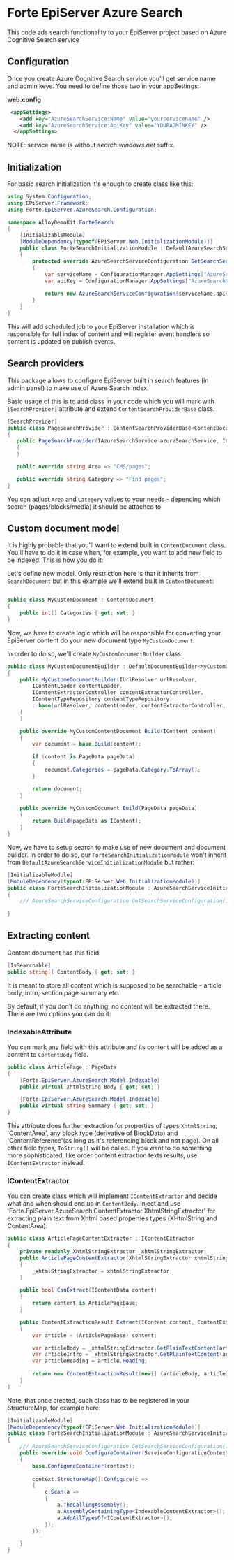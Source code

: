 # Forte EpiServer Azure Search

This code ads search functionality to your EpiServer project based on Azure Cognitive Search service

## Configuration

Once you create Azure Cognitive Search service you'll get service name and admin keys. 
You need to define those two in your appSettings:

**web.config**

```xml
 <appSettings>
    <add key="AzureSearchService:Name" value="yourservicename" />
    <add key="AzureSearchService:ApiKey" value="YOURADMINKEY" />
  </appSettings>
``` 

NOTE: service name is without _search.windows.net_ suffix.

## Initialization

For basic search initialization it's enough to create class like this:

```c#
using System.Configuration;
using EPiServer.Framework;
using Forte.EpiServer.AzureSearch.Configuration;

namespace AlloyDemoKit.ForteSearch
{
    [InitializableModule]
    [ModuleDependency(typeof(EPiServer.Web.InitializationModule))]
    public class ForteSearchInitializationModule : DefaultAzureSearchServiceInitializationModule
    {
        protected override AzureSearchServiceConfiguration GetSearchServiceConfiguration()
        {
            var serviceName = ConfigurationManager.AppSettings["AzureSearchService:Name"];
            var apiKey = ConfigurationManager.AppSettings["AzureSearchService:ApiKey"];
            
            return new AzureSearchServiceConfiguration(serviceName,apiKey);
        }
    }
}
```

This will add scheduled job to your EpiServer installation which is responsible for full index of content 
and will register event handlers so content is updated on publish events. 

## Search providers

 This package allows to configure EpiServer built in search features (in admin panel) to make use of Azure Search Index. 
 
 Basic usage of this is to add class in your code which you will mark with `[SearchProvider]` attribute and extend `ContentSearchProviderBase` class.
 
 ```c#
[SearchProvider]
public class PageSearchProvider : ContentSearchProviderBase<ContentDocument>
{
    public PageSearchProvider(IAzureSearchService azureSearchService, IContentLanguageAccessor contentLanguageAccessor) : base(azureSearchService, contentLanguageAccessor)
    {
    }

    public override string Area => "CMS/pages";

    public override string Category => "Find pages";
}
```

You can adjust `Area` and `Category` values to your needs - depending which search (pages/blocks/media) it should be attached to 
## Custom document model

It is highly probable that you'll want to extend built in `ContentDocument` class. You'll have to do it in case when, for example, you want to add new field to be indexed. This is how you do it:

Let's define new model. Only restriction here is that it inherits from `SearchDocument` but in this example we'll extend built in `ContentDocument`:

```c#

public class MyCustomDocument : ContentDocument
{
    public int[] Categories { get; set; }
}
```

Now, we have to create logic which will be responsible for converting your EpiServer content do your new document type `MyCustomDocument`. 

In order to do so, we'll create `MyCustomDocumentBuilder` class:

```c#
public class MyCustomDocumentBuilder : DefaultDocumentBuilder<MyCustomDocument>
{
    public MyCustomeDocumentBuilder(IUrlResolver urlResolver, 
        IContentLoader contentLoader, 
        IContentExtractorController contentExtractorController,
        IContentTypeRepository contentTypeRepository)
        : base(urlResolver, contentLoader, contentExtractorController, contentTypeRepository)
    {
    }

    public override MyCustomContentDocument Build(IContent content)
    {
        var document = base.Build(content);

        if (content is PageData pageData)
        {
            document.Categories = pageData.Category.ToArray();
        }

        return document;
    }

    public override MyCustomDocument Build(PageData pageData)
    {
        return Build(pageData as IContent);
    }
}
``` 

Now, we have to setup search to make use of new document and document builder. In order to do so, our `ForteSearchInitializationModule` won't inherit from `DefaultAzureSearchServiceInitializationModule` but rather:

```c#
[InitializableModule]
[ModuleDependency(typeof(EPiServer.Web.InitializationModule))]
public class ForteSearchInitializationModule : AzureSearchServiceInitializationModule<MyCustomDocument, MyCustomDocumentBuilder>
{
    /// AzureSearchServiceConfiguration GetSearchServiceConfiguration() goes here as before
 
}
```

## Extracting content

Content document has this field:

```c#
[IsSearchable]
public string[] ContentBody { get; set; }
```

It is meant to store all content which is supposed to be searchable - article body, intro, section page summary etc.

By default, if you don't do anything, no content will be extracted there. There are two options you can do it:

### IndexableAttribute

You can mark any field with this attribute and its content will be added as a content to `ContentBody` field.

```c#
public class ArticlePage : PageData
{
    [Forte.EpiServer.AzureSearch.Model.Indexable]
    public virtual XhtmlString Body { get; set; }

    [Forte.EpiServer.AzureSearch.Model.Indexable]
    public virtual string Summary { get; set; }
}
```

This attribute does further extraction for properties of types `XhtmlString`, 'ContentArea', any block type (derivative of BlockData) and 'ContentReference'(as long as it's referencing block and not page). On all other field types, `ToString()` will be called. If you want to do something more sophisticated, like order content extraction texts results, use `IContentExtractor` instead.

### IContentExtractor

You can create class which will implement `IContentExtractor` and decide what and when should end up in `ContentBody`. Inject and use 'Forte.EpiServer.AzureSearch.ContentExtractor.XhtmlStringExtractor' for extracting plain text from Xhtml based properties types (XHtmlString and ContentArea):

```c#
public class ArticlePageContentExtractor : IContentExtractor
{
    private readonly XhtmlStringExtractor _xhtmlStringExtractor;
    public ArticlePageContentExtractor(XhtmlStringExtractor xhtmlStringExtractor)
    {
        _xhtmlStringExtractor = xhtmlStringExtractor;
    }

    public bool CanExtract(IContentData content)
    {
        return content is ArticlePageBase;
    }

    public ContentExtractionResult Extract(IContent content, ContentExtractorController extractor)
    {
        var article = (ArticlePageBase) content;

        var articleBody = _xhtmlStringExtractor.GetPlainTextContent(article.Body, extractor);
        var articleIntro = _xhtmlStringExtractor.GetPlainTextContent(article.Intro, extractor);
        var articleHeading = article.Heading;
        
        return new ContentExtractionResult(new[] {articleBody, articleIntro, articleHeading}, null);
    }
}
```

Note, that once created, such class has to be registered in your StructureMap, for example here:

```c#
[InitializableModule]
[ModuleDependency(typeof(EPiServer.Web.InitializationModule))]
public class ForteSearchInitializationModule : AzureSearchServiceInitializationModule<MyCustomDocument, MyCustomDocumentBuilder>
{
    /// AzureSearchServiceConfiguration GetSearchServiceConfiguration() goes here as before
    public override void ConfigureContainer(ServiceConfigurationContext context)
    {
        base.ConfigureContainer(context);
         
        context.StructureMap().Configure(c =>
        {
            c.Scan(a =>
            {
                a.TheCallingAssembly();
                a.AssemblyContainingType<IndexableContentExtractor>();
                a.AddAllTypesOf<IContentExtractor>();
            });
        });

    }
}
```
